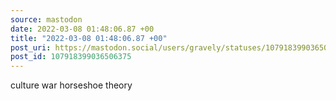 ```yaml
---
source: mastodon
date: 2022-03-08 01:48:06.87 +00
title: "2022-03-08 01:48:06.87 +00"
post_uri: https://mastodon.social/users/gravely/statuses/107918399036506375
post_id: 107918399036506375
---
```

culture war horseshoe theory


